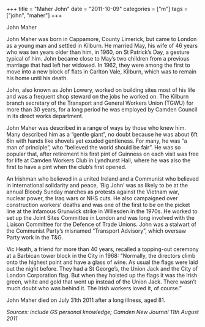 +++
title = "Maher John"
date = "2011-10-09"
categories = ["m"]
tags = ["john", "maher"]
+++

John Maher

John Maher was born in Cappamore, County Limerick, but came to London as a young man and settled in Kilburn. He married May, his wife of 46 years who was ten years older than him, in 1960, on St Patrick’s Day, a gesture typical of him. John became close to May’s two children from a previous marriage that had left her widowed. In 1962, they were among the first to move into a new block of flats in Carlton Vale, Kilburn, which was to remain his home until his death.

  
John, also known as John Lowery, worked on building sites most of his life and was a frequent shop steward on the jobs he worked on. The Kilburn branch secretary of the Transport and General Workers Union (TGWU) for more than 30 years, for a long period he was employed by Camden Council in its direct works department.

John Maher was described in a range of ways by those who knew him. Many described him as a “gentle giant”, no doubt because he was about 6ft 6in with hands like shovels yet exuded gentleness. For many, he was “a man of principle”, who “believed the world should be fair”. He was so popular that, after retirement his first pint of Guinness on each visit was free for life at Camden Workers Club in Lyndhurst Hall, where he was also the first to have a pint when the club’s first opened.

An Irishman who believed in a united Ireland and a Communist who believed in international solidarity and peace, ‘Big John’ was as likely to be at the annual Bloody Sunday marches as protests against the Vietnam war, nuclear power, the Iraq wars or NHS cuts. He also campaigned over construction workers’ deaths and was one of the first to be on the picket line at the infamous Grunwick strike in Willesden in the 1970s. He worked to set up the Joint Sites Committee in London and was long involved with the Liaison Committee for the Defence of Trade Unions. John was a stalwart of the Communist Party’s misnamed “Transport Advisory”, which oversaw Party work in the T&G.

Vic Heath, a friend for more than 40 years, recalled a topping-out ceremony at a Barbican tower block in the City in 1968: “Normally, the directors climb onto the highest point and have a glass of wine. As usual the flags were laid out the night before. They had a St George’s, the Union Jack and the City of London Corporation flag. But when they hoisted up the flags it was the Irish green, white and gold that went up instead of the Union Jack. There wasn’t much doubt who was behind it. The Irish workers loved it, of course.”

John Maher died on July 31th 2011 after a long illness, aged 81.

_Sources: include GS personal knowledge;_ _Camden New Journal 11th August 2011_
